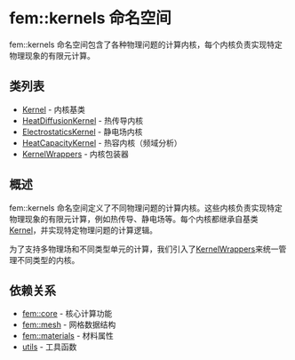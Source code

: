 # fem::kernels 命名空间

fem::kernels 命名空间包含了各种物理问题的计算内核，每个内核负责实现特定物理现象的有限元计算。

## 类列表

- [Kernel](classes/Kernel.md) - 内核基类
- [HeatDiffusionKernel](classes/HeatDiffusionKernel.md) - 热传导内核
- [ElectrostaticsKernel](classes/ElectrostaticsKernel.md) - 静电场内核
- [HeatCapacityKernel](classes/HeatCapacityKernel.md) - 热容内核（频域分析）
- [KernelWrappers](classes/KernelWrappers.md) - 内核包装器

## 概述

fem::kernels 命名空间定义了不同物理问题的计算内核。这些内核负责实现特定物理现象的有限元计算，例如热传导、静电场等。每个内核都继承自基类 [Kernel](classes/Kernel.md)，并实现特定物理问题的计算逻辑。

为了支持多物理场和不同类型单元的计算，我们引入了[KernelWrappers](classes/KernelWrappers.md)来统一管理不同类型的内核。

## 依赖关系

- [fem::core](../core) - 核心计算功能
- [fem::mesh](../mesh) - 网格数据结构
- [fem::materials](../materials) - 材料属性
- [utils](../../utils) - 工具函数